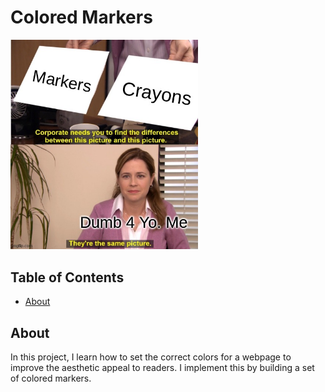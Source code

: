<h1>Colored Markers</h1>
<a href="https://github.com/Huclark/memes"><img src="https://github.com/Huclark/memes/blob/main/Colored%20markers%20meme.png?raw=true" alt="A meme on html and css" width="300" /></a>

## Table of Contents
- [About](#about)

## About
In this project, I learn how to set the correct colors for a webpage to improve the aesthetic appeal to readers. I implement this by building a set of colored markers.
